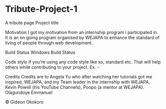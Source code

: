 # Tribute-Project-1
A tribute page
Project title


Motivation
I got my motivation from an internship program i participated in. It is an on going program organised by WEJAPA to enhance the standard of living of people through web development.


Build Status Windows Build Status

Code style
If you're using any code style like xo, standard etc. That will help others while contributing to your project. Ex. -

Credits
Credits are to Angela Yu who after watching her tutorials got me inspired, WEJAPA, and my Team leader in the internship with WEJAPA, Kevin Powell (his YouTube Channels),
Poopo (a mentor at WEJAPA). Olagundoye Emmanuel

© Gideon Okokoro
